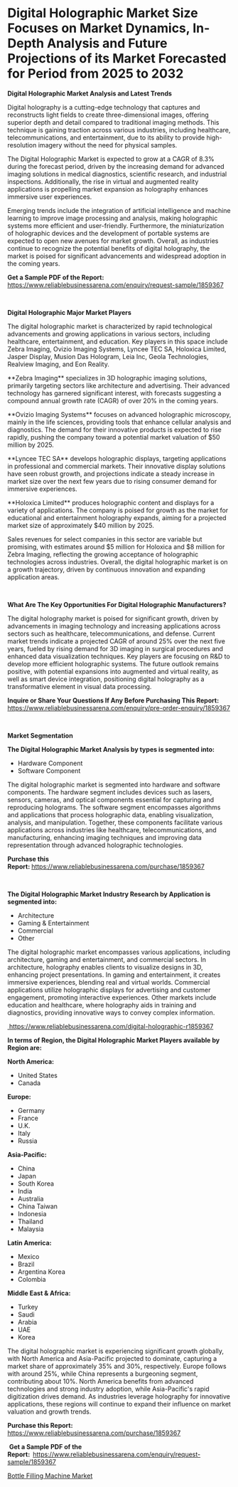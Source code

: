 <p><h1>Digital Holographic Market Size Focuses on Market Dynamics, In-Depth Analysis and Future Projections of its Market Forecasted for Period from 2025 to 2032</h1></p><p><strong>Digital Holographic Market Analysis and Latest Trends</strong></p>
<p><p>Digital holography is a cutting-edge technology that captures and reconstructs light fields to create three-dimensional images, offering superior depth and detail compared to traditional imaging methods. This technique is gaining traction across various industries, including healthcare, telecommunications, and entertainment, due to its ability to provide high-resolution imagery without the need for physical samples.</p><p>The Digital Holographic Market is expected to grow at a CAGR of 8.3% during the forecast period, driven by the increasing demand for advanced imaging solutions in medical diagnostics, scientific research, and industrial inspections. Additionally, the rise in virtual and augmented reality applications is propelling market expansion as holography enhances immersive user experiences. </p><p>Emerging trends include the integration of artificial intelligence and machine learning to improve image processing and analysis, making holographic systems more efficient and user-friendly. Furthermore, the miniaturization of holographic devices and the development of portable systems are expected to open new avenues for market growth. Overall, as industries continue to recognize the potential benefits of digital holography, the market is poised for significant advancements and widespread adoption in the coming years.</p></p>
<p><strong>Get a Sample PDF of the Report:&nbsp;</strong> <a href="https://www.reliablebusinessarena.com/enquiry/request-sample/1859367?utm_campaign=2231&utm_medium=2&utm_source=Github&utm_content=ia&utm_term=16022025&utm_id=digital-holographic">https://www.reliablebusinessarena.com/enquiry/request-sample/1859367</a></p>
<p>&nbsp;</p>
<p><strong>Digital Holographic Major Market Players</strong></p>
<p><p>The digital holographic market is characterized by rapid technological advancements and growing applications in various sectors, including healthcare, entertainment, and education. Key players in this space include Zebra Imaging, Ovizio Imaging Systems, Lyncee TEC SA, Holoxica Limited, Jasper Display, Musion Das Hologram, Leia Inc, Geola Technologies, Realview Imaging, and Eon Reality.</p><p>**Zebra Imaging** specializes in 3D holographic imaging solutions, primarily targeting sectors like architecture and advertising. Their advanced technology has garnered significant interest, with forecasts suggesting a compound annual growth rate (CAGR) of over 20% in the coming years.</p><p>**Ovizio Imaging Systems** focuses on advanced holographic microscopy, mainly in the life sciences, providing tools that enhance cellular analysis and diagnostics. The demand for their innovative products is expected to rise rapidly, pushing the company toward a potential market valuation of $50 million by 2025.</p><p>**Lyncee TEC SA** develops holographic displays, targeting applications in professional and commercial markets. Their innovative display solutions have seen robust growth, and projections indicate a steady increase in market size over the next few years due to rising consumer demand for immersive experiences.</p><p>**Holoxica Limited** produces holographic content and displays for a variety of applications. The company is poised for growth as the market for educational and entertainment holography expands, aiming for a projected market size of approximately $40 million by 2025.</p><p>Sales revenues for select companies in this sector are variable but promising, with estimates around $5 million for Holoxica and $8 million for Zebra Imaging, reflecting the growing acceptance of holographic technologies across industries. Overall, the digital holographic market is on a growth trajectory, driven by continuous innovation and expanding application areas.</p></p>
<p>&nbsp;</p>
<p><strong>What Are The Key Opportunities For Digital Holographic Manufacturers?</strong></p>
<p><p>The digital holography market is poised for significant growth, driven by advancements in imaging technology and increasing applications across sectors such as healthcare, telecommunications, and defense. Current market trends indicate a projected CAGR of around 25% over the next five years, fueled by rising demand for 3D imaging in surgical procedures and enhanced data visualization techniques. Key players are focusing on R&D to develop more efficient holographic systems. The future outlook remains positive, with potential expansions into augmented and virtual reality, as well as smart device integration, positioning digital holography as a transformative element in visual data processing.</p></p>
<p><strong>Inquire or Share Your Questions If Any Before Purchasing This Report:</strong> <a href="https://www.reliablebusinessarena.com/enquiry/pre-order-enquiry/1859367?utm_campaign=2231&utm_medium=2&utm_source=Github&utm_content=ia&utm_term=16022025&utm_id=digital-holographic">https://www.reliablebusinessarena.com/enquiry/pre-order-enquiry/1859367</a></p>
<p>&nbsp;</p>
<p><strong>Market Segmentation</strong></p>
<p><strong>The Digital Holographic Market Analysis by types is segmented into:</strong></p>
<p><ul><li>Hardware Component</li><li>Software Component</li></ul></p>
<p><p>The digital holographic market is segmented into hardware and software components. The hardware segment includes devices such as lasers, sensors, cameras, and optical components essential for capturing and reproducing holograms. The software segment encompasses algorithms and applications that process holographic data, enabling visualization, analysis, and manipulation. Together, these components facilitate various applications across industries like healthcare, telecommunications, and manufacturing, enhancing imaging techniques and improving data representation through advanced holographic technologies.</p></p>
<p><strong>Purchase this Report:&nbsp;</strong><a href="https://www.reliablebusinessarena.com/purchase/1859367?utm_campaign=2231&utm_medium=2&utm_source=Github&utm_content=ia&utm_term=16022025&utm_id=digital-holographic">https://www.reliablebusinessarena.com/purchase/1859367</a></p>
<p>&nbsp;</p>
<p><strong>The Digital Holographic Market Industry Research by Application is segmented into:</strong></p>
<p><ul><li>Architecture</li><li>Gaming & Entertainment</li><li>Commercial</li><li>Other</li></ul></p>
<p><p>The digital holographic market encompasses various applications, including architecture, gaming and entertainment, and commercial sectors. In architecture, holography enables clients to visualize designs in 3D, enhancing project presentations. In gaming and entertainment, it creates immersive experiences, blending real and virtual worlds. Commercial applications utilize holographic displays for advertising and customer engagement, promoting interactive experiences. Other markets include education and healthcare, where holography aids in training and diagnostics, providing innovative ways to convey complex information.</p></p>
<p><a href="https://www.reliablebusinessarena.com/digital-holographic-r1859367?utm_campaign=2231&utm_medium=2&utm_source=Github&utm_content=ia&utm_term=16022025&utm_id=digital-holographic">&nbsp;https://www.reliablebusinessarena.com/digital-holographic-r1859367</a></p>
<p><strong>In terms of Region, the Digital Holographic Market Players available by Region are:</strong></p>
<p>
    <p> <strong> North America: </strong>
        <ul>
            <li>United States</li>
            <li>Canada</li>
        </ul>
        </p> 
    <p> <strong> Europe: </strong>
        <ul>
            <li>Germany</li>
            <li>France</li>
            <li>U.K.</li>
            <li>Italy</li>
            <li>Russia</li>
        </ul>
        </p> 
    <p> <strong> Asia-Pacific: </strong>
        <ul>
            <li>China</li>
            <li>Japan</li>
            <li>South Korea</li>
            <li>India</li>
            <li>Australia</li>
            <li>China Taiwan</li>
            <li>Indonesia</li>
            <li>Thailand</li>
            <li>Malaysia</li>
        </ul>
        </p> 
    <p> <strong> Latin America: </strong>
        <ul>
            <li>Mexico</li>
            <li>Brazil</li>
            <li>Argentina Korea</li>
            <li>Colombia</li>
        </ul>
        </p> 
    <p> <strong> Middle East & Africa: </strong>
        <ul>
            <li>Turkey</li>
            <li>Saudi</li>
            <li>Arabia</li>
            <li>UAE</li>
            <li>Korea</li>
        </ul>
    </p>
    </p>
<p><p>The digital holographic market is experiencing significant growth globally, with North America and Asia-Pacific projected to dominate, capturing a market share of approximately 35% and 30%, respectively. Europe follows with around 25%, while China represents a burgeoning segment, contributing about 10%. North America benefits from advanced technologies and strong industry adoption, while Asia-Pacific's rapid digitization drives demand. As industries leverage holography for innovative applications, these regions will continue to expand their influence on market valuation and growth trends.</p></p>
<p><strong>Purchase this Report: </strong><a href="https://www.reliablebusinessarena.com/purchase/1859367?utm_campaign=2231&utm_medium=2&utm_source=Github&utm_content=ia&utm_term=16022025&utm_id=digital-holographic">https://www.reliablebusinessarena.com/purchase/1859367</a></p>
<p>&nbsp;<strong>Get a Sample PDF of the Report:&nbsp;&nbsp;</strong><a href="https://www.reliablebusinessarena.com/enquiry/request-sample/1859367?utm_campaign=2231&utm_medium=2&utm_source=Github&utm_content=ia&utm_term=16022025&utm_id=digital-holographic">https://www.reliablebusinessarena.com/enquiry/request-sample/1859367</a></p>
<p><strong></strong></p>
<p><p><a href="https://github.com/ParvinKhatun77/Market-Research-Report-List-1/blob/main/bottle-filling-machine-market.md?utm_campaign=2231&utm_medium=2&utm_source=Github&utm_content=ia&utm_term=16022025&utm_id=digital-holographic">Bottle Filling Machine Market</a></p></p>